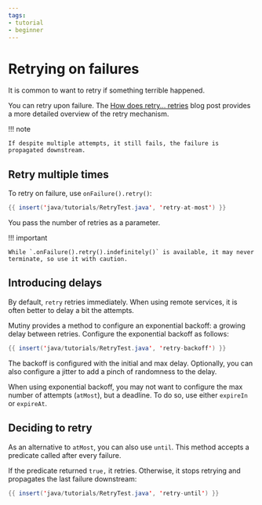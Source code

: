 ```yaml
---
tags:
- tutorial
- beginner
---
```


# Retrying on failures

It is common to want to retry if something terrible happened.

You can retry upon failure.
The [How does retry... retries](https://quarkus.io/blog/uni-retry/) blog post provides a more detailed overview of the retry mechanism.

!!! note
    
    If despite multiple attempts, it still fails, the failure is propagated downstream.

## Retry multiple times

To retry on failure, use `onFailure().retry()`:


```java linenums="1"
{{ insert('java/tutorials/RetryTest.java', 'retry-at-most') }}
```

You pass the number of retries as a parameter.

!!! important

    While `.onFailure().retry().indefinitely()` is available, it may never terminate, so use it with caution.

## Introducing delays

By default, `retry` retries immediately.
When using remote services, it is often better to delay a bit the attempts.

Mutiny provides a method to configure an exponential backoff: a growing delay between retries.
Configure the exponential backoff as follows:

```java linenums="1"
{{ insert('java/tutorials/RetryTest.java', 'retry-backoff') }}
```

The backoff is configured with the initial and max delay.
Optionally, you can also configure a jitter to add a pinch of randomness to the delay.

When using exponential backoff, you may not want to configure the max number of attempts (`atMost`), but a deadline.
To do so, use either `expireIn` or `expireAt`.

## Deciding to retry

As an alternative to `atMost`, you can also use `until`.
This method accepts a predicate called after every failure.

If the predicate returned `true,` it retries.
Otherwise, it stops retrying and propagates the last failure downstream:

```java linenums="1"
{{ insert('java/tutorials/RetryTest.java', 'retry-until') }}
```
